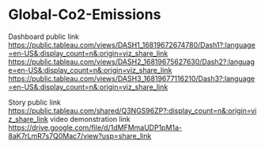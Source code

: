 # Global-Co2-Emissions


Dashboard public link
https://public.tableau.com/views/DASH1_16819672674780/Dash1?:language=en-US&:display_count=n&:origin=viz_share_link
https://public.tableau.com/views/DASH2_16819675627630/Dash2?:language=en-US&:display_count=n&:origin=viz_share_link
https://public.tableau.com/views/DASH3_16819677116210/Dash3?:language=en-US&:display_count=n&:origin=viz_share_link

Story public link
https://public.tableau.com/shared/Q3NGS96ZP?:display_count=n&:origin=viz_share_link
video demonstration link
https://drive.google.com/file/d/1dMFMmaUDP1pM1a-8aK7rLmR7s7Q0Mac7/view?usp=share_link
